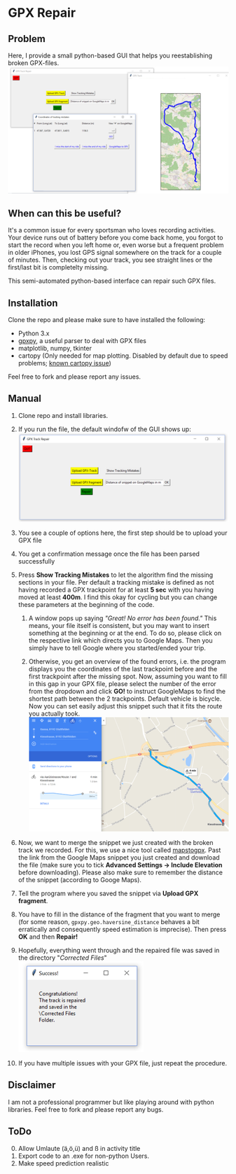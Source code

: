 # GPX Repair

## Problem 

Here, I provide a small python-based GUI that helps you reestablishing broken GPX-files.
![alt text](assets/overview.png "Random shot")


## When can this be useful?
It's a common issue for every sportsman who loves recording activities. Your device runs out of battery before you come back home, you forgot to start the record when you left home or, even worse but a frequent problem in older iPhones, you lost GPS signal somewhere on the track for a couple of minutes. 
Then, checking out your track, you see straight lines or the first/last bit is completelty missing.

This semi-automated python-based interface can repair such GPX files.

## Installation
Clone the repo and please make sure to have installed the following:
* Python 3.x
* [gpxpy](https://www.github.com/tkrajina/gpxpy), a useful parser to deal with GPX files
* matplotlib, numpy, tkinter
* cartopy (Only needed for map plotting. Disabled by default due to speed problems; [known cartopy issue](https://github.com/SciTools/cartopy/issues/403))

Feel free to fork and please report any issues.

## Manual

1. Clone repo and install libraries.
2. If you run the file, the default windofw of the GUI shows up:
![alt text](assets/Default.png "Main window in action")
3. You see a couple of options here, the first step should be to upload your GPX file
4. You get a confirmation message once the file has been parsed successfully
5. Press **Show Tracking Mistakes** to let the algorithm find the missing sections in your file. Per default a tracking mistake is defined as not having recorded a GPX trackpoint for at least **5 sec** with you having moved at least **400m**. I find this okay for cycling but you can change these parameters at the beginning of the code.

    1. A window pops up saying *"Great! No error has been found."* This means, your file itself is consistent, but you may want to insert something at the beginning or at the end. To do so, please click on the respective link which directs you to Google Maps. Then you simply have to tell Google where you started/ended your trip.
 
    2. Otherwise, you get an overview of the found errors, i.e. the program displays you the coordinates of the last trackpoint before and the first trackpoint after the missing spot. Now, assuming you want to fill in this gap in your GPX file, please select the number of the error from the dropdown and click **GO!** to instruct GoogleMaps to find the shortest path between the 2 trackpoints. Default vehicle is bicycle. Now you can set easily adjust this snippet such that it fits the route you actually took. 
    ![alt text](assets/GM.png "Create the missing part of the track on Google Maps")

    
6. Now, we want to merge the snippet we just created with the broken track we recorded. For this, we use a nice tool called [mapstogpx](https://www.mapstogpx.com). Past the link from the Google Maps snippet you just created and download the file (make sure you to tick **Advanced Settings -> Include Elevation** before downloading). Please also make sure to remember the distance of the snippet (according to Googe Maps).


7. Tell the program where you saved the snippet via **Upload GPX fragment**.
8. You have to fill in the distance of the fragment that you want to merge (for some reason, ```gpxpy.geo.haversine_distance``` behaves a bit erratically and consequently speed estimation is imprecise). Then press **OK** and then **Repair!**
9. Hopefully, everything went through and the repaired file was saved in the directory "*Corrected Files*"
    ![alt text](assets/success.png "Confirmation message")

10. If you have multiple issues with your GPX file, just repeat the procedure.

## Disclaimer
I am not a professional programmer but like playing around with python libraries. Feel free to fork and please report any bugs.

## ToDo

0. Allow Umlaute (ä,ö,ü) and ß in activity title
1. Export code to an .exe for non-python Users.
2. Make speed prediction realistic

